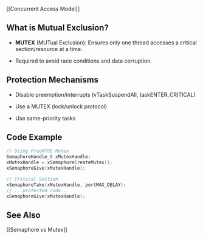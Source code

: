 
[[Concurrent Access Model]]  
## What is Mutual Exclusion?

- **MUTEX** (MUTual Exclusion): Ensures only one thread accesses a critical section/resource at a time.
    
- Required to avoid race conditions and data corruption.

## Protection Mechanisms

- Disable preemption/interrupts (vTaskSuspendAll, taskENTER_CRITICAL)
    
- Use a MUTEX (lock/unlock protocol)
    
- Use same-priority tasks
    
## Code Example

```c
// Using FreeRTOS Mutex
SemaphoreHandle_t xMutexHandle;
xMutexHandle = xSemaphoreCreateMutex();
xSemaphoreGive(xMutexHandle);

// Critical Section
xSemaphoreTake(xMutexHandle, portMAX_DELAY);
// ...protected code...
xSemaphoreGive(xMutexHandle);
```

## See Also

[[Semaphore vs Mutex]]  